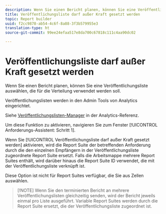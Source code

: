 ```yaml
---
description: Wenn Sie einen Bericht planen, können Sie eine Veröffentlichungsliste auswählen, die für die Verteilung verwendet werden soll.
title: Veröffentlichungsliste darf außer Kraft gesetzt werden
topic: Report builder
uuid: f2cc9878-ab54-4c6f-8a88-3f3b579955e3
translation-type: ht
source-git-commit: 99ee24efaa517e8da700c67818c111c4aa90dc02

---
```



# Veröffentlichungsliste darf außer Kraft gesetzt werden

Wenn Sie einen Bericht planen, können Sie eine Veröffentlichungsliste auswählen, die für die Verteilung verwendet werden soll.

Veröffentlichungslisten werden in den Admin Tools von Analytics eingerichtet.

Siehe [Veröffentlichungslisten-Manager](https://marketing.adobe.com/resources/help/de_DE/reference/publishing_list.html) in der Analytics-Referenz.

Um diese Funktion zu aktivieren, navigieren Sie zum Fenster [!UICONTROL Anforderungs-Assistent: Schritt 1].

Wenn Sie [!UICONTROL Veröffentlichungsliste darf außer Kraft gesetzt werden] aktivieren, wird die Report Suite der betreffenden Anforderung durch die den einzelnen Empfängern in der Veröffentlichungsliste zugeordnete Report Suite ersetzt. Falls die Arbeitsmappe mehrere Report Suites enthält, wird darüber hinaus die Report Suite ID verwendet, die mit der Veröffentlichungsliste verknüpft ist.

Diese Option ist nicht für Report Suites verfügbar, die Sie aus Zellen auswählen.

> [!NOTE] Wenn Sie den terminierten Bericht an mehrere Veröffentlichungslisten gleichzeitig senden, wird der Bericht jeweils einmal pro Liste ausgeführt. Variable Report Suites werden durch die Report Suite ersetzt, die der Veröffentlichungsliste zugeordnet ist.

